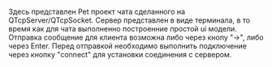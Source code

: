 Здесь представлен Pet проект чата сделанного на QTcpServer/QTcpSocket. 
Сервер представлен в виде терминала, в то время как для чата выполненно построенние простой ui модели. 
Отправка сообщение для клиента возможна либо через кнопу "->", либо через Enter. 
Перед отправкой необходимо выполнить подключение через кнопку "connect" для установки соединения с сервером.
